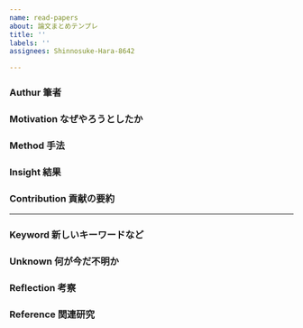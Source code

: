 ```yaml
---
name: read-papers
about: 論文まとめテンプレ
title: ''
labels: ''
assignees: Shinnosuke-Hara-8642

---
```


### Authur 筆者

### Motivation なぜやろうとしたか

### Method 手法

### Insight 結果

### Contribution 貢献の要約

***

### Keyword 新しいキーワードなど

### Unknown 何が今だ不明か

### Reflection 考察

### Reference 関連研究
